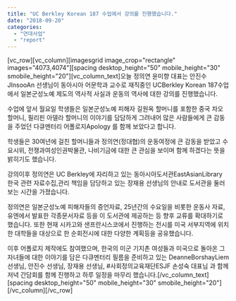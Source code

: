```yaml
---
title: "UC Berkley Korean 187 수업에서 강의를 진행했습니다."
date: "2018-09-20"
categories: 
  - "연대사업"
  - "report"
---
```


\[vc\_row\]\[vc\_column\]\[imagesgrid image\_crop="rectangle" images="4073,4074"\]\[spacing desktop\_height="50" mobile\_height="30" smobile\_height="20"\]\[vc\_column\_text\]오늘 정의연 윤미향 대표는 안진수JInsooAn 선생님이 동아시아 어문학과 교수로 재직중인 UCBerkley Korean 187수업에서 일본군성노예 제도의 역사적 사실과 운동의 역사에 대한 강의를 진행했습니다.

수업에 앞서 월요일 학생들은 일본군성노예 피해자 길원옥 할머니를 포함한 중국 차오 할머니, 필리핀 아델라 할머니의 이야기를 담담하게 그려내어 많은 사람들에게 큰 감동을 주었던 다큐멘터리 어폴로지Apology 를 함께 보았다고 합니다.

학생들은 30여년에 걸친 할머니들과 정의연(정대협)의 운동여정에 큰 감동을 받았고 수요시위, 전쟁과여성인권박물관, 나비기금에 대한 큰 관심을 보이며 함께 하겠다는 뜻을 밝히기도 했습니다.

강의이후 정의연은 UC Berkley에 자리하고 있는 동아시아도서관EastAsianLibrary 한국 관련 자료수집,관리 책임을 담당하고 있는 장재용 선생님의 안내로 도서관을 둘러보는 시간을 가졌습니다.

정의연은 일본군성노예 피해자들의 증언자료, 25년간의 수요일을 비롯한 운동사 자료, 유엔에서 발표한 각종문서자료 등을 이 도서관에 제공하는 등 향후 교류를 확대하기로 했습니다. 또한 현재 시카고와 샌프란시스코에서 진행하는 전시를 미국 서부지역에 위치한 대학들을 대상으로 한 순회전시에 대한 다양한 계획등을 공유했습니다.

이후 어폴로지 제작에도 참여했으며, 한국의 미군 기지촌 여성들과 미국으로 돌아온 그 자녀들에 대한 이야기를 담은 다큐멘터리 필름을 준비하고 있는 DeanneBorshayLiem 선생님, 안진수 선생님, 장재용 선생님, #사회정의교육재단ESJF 손성숙 대표님 과 함께 저녁 간담회를 함께 진행하고 하루 일정을 마무리 했습니다.\[/vc\_column\_text\]\[spacing desktop\_height="50" mobile\_height="30" smobile\_height="20"\]\[/vc\_column\]\[/vc\_row\]
